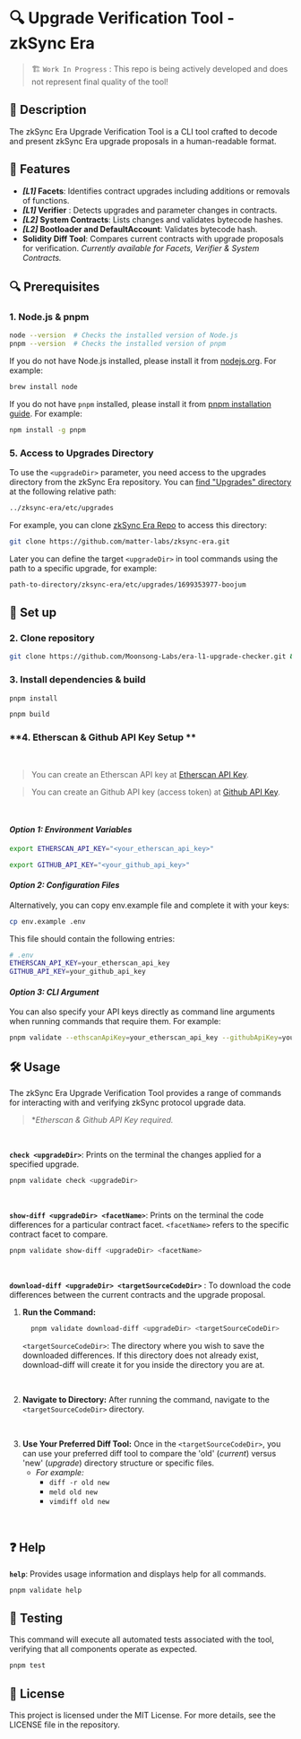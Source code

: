 # 🔍 Upgrade Verification Tool - zkSync Era

> 🏗️ `Work In Progress` : This repo is being actively developed and does not represent final quality of the tool!

## 📝 **Description**

The zkSync Era Upgrade Verification Tool is a CLI tool crafted to decode and present zkSync Era upgrade proposals in a human-readable format.

## 🌟 **Features**

  - **_[L1]_ Facets**: Identifies contract upgrades including additions or removals of functions. 
  - **_[L1]_ Verifier** : Detects upgrades and parameter changes in contracts.
  - **_[L2]_ System Contracts**: Lists changes and validates bytecode hashes. 
 - **_[L2]_ Bootloader and DefaultAccount**: Validates bytecode hash.
 - **Solidity Diff Tool**: Compares current contracts with upgrade proposals for verification. *Currently available for Facets, Verifier & System Contracts.*
 

## 🔍 **Prerequisites**

### **1. Node.js & pnpm**

```bash
node --version  # Checks the installed version of Node.js
pnpm --version  # Checks the installed version of pnpm
```


If you do not have Node.js installed, please install it from [nodejs.org](https://nodejs.org/en/download/package-manager). For example: 

```bash
brew install node
```

If you do not have `pnpm` installed, please install it from [pnpm installation guide](https://pnpm.io/installation). For example:

```bash
npm install -g pnpm
```

### **5. Access to Upgrades Directory**

To use the `<upgradeDir>` parameter, you need access to the upgrades directory from the zkSync Era repository. You can [find "Upgrades" directory](https://github.com/matter-labs/zksync-era/tree/main/etc/upgrades) at the following relative path:

```bash
../zksync-era/etc/upgrades
````

For example, you can clone [zkSync Era Repo](https://github.com/matter-labs/zksync-era) to access this directory: 

```bash
git clone https://github.com/matter-labs/zksync-era.git
```

Later you can define the target `<upgradeDir>` in tool commands using the path to a specific upgrade, for example:

```bash
path-to-directory/zksync-era/etc/upgrades/1699353977-boojum
````

## 🏃 **Set up**

### **2. Clone repository**

```bash
git clone https://github.com/Moonsong-Labs/era-l1-upgrade-checker.git && cd era-l1-upgrade-checker
```

### **3. Install dependencies & build**

```bash
pnpm install
```

```bash
pnpm build
```

### **4. Etherscan & Github API Key Setup **
<br>

>You can create an Etherscan API key at [Etherscan API Key](https://docs.etherscan.io/getting-started/viewing-api-usage-statistics).

> You can create an Github API key (access token) at [Github API Key](https://github.com/settings/tokens).

<br>

#### ***Option 1: Environment Variables***

```bash
export ETHERSCAN_API_KEY="<your_etherscan_api_key>"
```
```bash
export GITHUB_API_KEY="<your_github_api_key>"
```

#### ***Option 2: Configuration Files***

Alternatively, you can copy  env.example file and complete it with your keys:

```bash
cp env.example .env
```
This file should contain the following entries:
```bash
# .env
ETHERSCAN_API_KEY=your_etherscan_api_key
GITHUB_API_KEY=your_github_api_key
```

#### ***Option 3: CLI Argument***

 You can also specify your API keys directly as command line arguments when running commands that require them. For example:

```bash
pnpm validate --ethscanApiKey=your_etherscan_api_key --githubApiKey=your_github_api_key
```

## 🛠️ **Usage**
The zkSync Era Upgrade Verification Tool provides a range of commands for interacting with and verifying zkSync protocol upgrade data.

>**Etherscan & Github API Key required.*

<br>

**`check <upgradeDir>`**: Prints on the terminal the changes applied for a specified upgrade. 

```bash
pnpm validate check <upgradeDir>
```

<br>

**`show-diff <upgradeDir> <facetName>`**: Prints on the terminal the code differences for a particular contract facet. `<facetName>` refers to the specific contract facet to compare.


```bash
pnpm validate show-diff <upgradeDir> <facetName>
```
<br>

**`download-diff <upgradeDir> <targetSourceCodeDir>`** : To download the code differences between the current contracts and the upgrade proposal.


1. **Run the Command:**
    ```bash
      pnpm validate download-diff <upgradeDir> <targetSourceCodeDir>
    ```
    `<targetSourceCodeDir>`: The directory where you wish to save the downloaded differences. If this directory does not already exist, download-diff will create it for you inside the directory you are at. 

<br>

2. **Navigate to Directory:** After running the command, navigate to the `<targetSourceCodeDir>` directory.

<br>

3. **Use Your Preferred Diff Tool:** Once in the `<targetSourceCodeDir>`, you can use your preferred diff tool to compare the 'old' (*current*) versus 'new'  (*upgrade*) directory structure or specific files.
    - *For example:* 
        - ```diff -r old new```
        - ```meld old new```
        - ```vimdiff old new```

<br>


## ❓ Help

**`help`**: Provides usage information and displays help for all commands.

```bash
pnpm validate help
```

## 🧪 Testing

This command will execute all automated tests associated with the tool, verifying that all components operate as expected.

```bash
pnpm test
```
## 📄 **License**

This project is licensed under the MIT License. For more details, see the LICENSE file in the repository.
